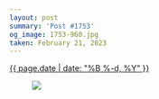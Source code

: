 ```yaml
---
layout: post
summary: 'Post #1753'
og_image: 1753-960.jpg
taken: February 21, 2023
---
```


<div class="post">
 <time>
  <a href="/1753">
   {{ page.date | date: "%B %-d, %Y" }}
  </a>
 </time>
 <a href="/1753">
  <figure data-taken="2/21/2023">
   <img sizes="(min-width: 700px) 50vw, calc(100vw - 2rem)" src="{{ site.assets_url }}/1753-480.jpg" srcset="{{ site.assets_url }}/1753-240.jpg 240w, {{ site.assets_url }}/1753-480.jpg 480w, {{ site.assets_url }}/1753-720.jpg 720w, {{ site.assets_url }}/1753-960.jpg 960w"/>
  </figure>
 </a>
</div>

